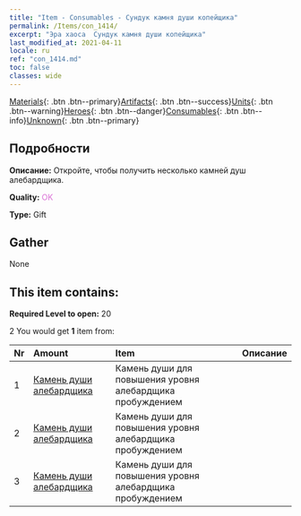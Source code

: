 ```yaml
---
title: "Item - Consumables - Сундук камня души копейщика"
permalink: /Items/con_1414/
excerpt: "Эра хаоса  Сундук камня души копейщика"
last_modified_at: 2021-04-11
locale: ru
ref: "con_1414.md"
toc: false
classes: wide
---
```

 [Materials](/ru/Items/){: .btn .btn--primary}[Artifacts](/ru/Items/Artifacts/){: .btn .btn--success}[Units](/ru/Items/Units/){: .btn .btn--warning}[Heroes](/ru/Items/Heroes/){: .btn .btn--danger}[Consumables](/ru/Items/Consumables/){: .btn .btn--info}[Unknown](/ru/Items/Unknown/){: .btn .btn--primary}

## Подробности
 **Описание:** Откройте, чтобы получить несколько камней душ алебардщика.

 **Quality:** <span style="color: #DA70D6">OK</span>

 **Type:** Gift

## Gather

  None

## This item contains:

 **Required Level to open:** 20

 2 You would get **1** item  from:

  | Nr | Amount |     Item    | Описание |
  |:---|:-------|:------------|:-----------:|
  | 1 | [Камень души алебардщика](/ru/Items/unt_282/) | Камень души для повышения уровня алебардщика пробуждением | 
  | 2 | [Камень души алебардщика](/ru/Items/unt_282/) | Камень души для повышения уровня алебардщика пробуждением | 
  | 3 | [Камень души алебардщика](/ru/Items/unt_282/) | Камень души для повышения уровня алебардщика пробуждением | 
